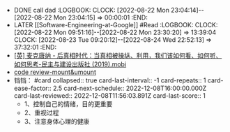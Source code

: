 - DONE call dad
  :LOGBOOK:
  CLOCK: [2022-08-22 Mon 23:04:14]--[2022-08-22 Mon 23:04:15] =>  00:00:01
  :END:
- LATER [[Software-Engineering-at-Google]] #Read
  :LOGBOOK:
  CLOCK: [2022-08-22 Mon 09:51:16]--[2022-08-22 Mon 23:30:20] =>  13:39:04
  CLOCK: [2022-08-23 Tue 09:20:12]--[2022-08-24 Wed 22:52:13] =>  37:32:01
  :END:
- [[英] 麦克唐纳 - 后真相时代：当真相被操纵、利用，我们该如何看、如何听、如何思考-民主与建设出版社 (2019).mobi](../assets/[英]_麦克唐纳_-_后真相时代：当真相被操纵、利用，我们该如何看、如何听、如何思考-民主与建设出版社_(2019)_1661180690436_0.mobi)
- [code review-mount&umount](http://gerrit-infrastructure.archeros.cn/gerrit/c/ar-dbagent/+/55325)
- 铛铛： #card
  collapsed:: true
  card-last-interval:: -1
  card-repeats:: 1
  card-ease-factor:: 2.5
  card-next-schedule:: 2022-12-08T16:00:00.000Z
  card-last-reviewed:: 2022-12-08T11:56:03.891Z
  card-last-score:: 1
	- 1、控制自己的情绪，目的更重要
	- 2、重视过程
	- 3、注意身体心理的健康